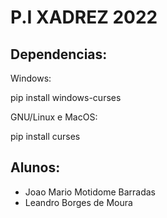 # P.I XADREZ 2022

## Dependencias:

Windows:

pip install windows-curses

GNU/Linux e MacOS:

pip install curses

## Alunos:

- Joao Mario Motidome Barradas
- Leandro Borges de Moura
